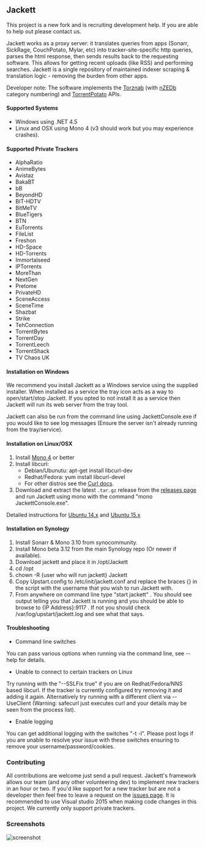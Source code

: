 ## Jackett

This project is a new fork and is recruiting development help.  If you are able to help out please contact us.

Jackett works as a proxy server: it translates queries from apps (Sonarr, SickRage, CouchPotato, Mylar, etc) into tracker-site-specific http queries, parses the html response, then sends results back to the requesting software. This allows for getting recent uploads (like RSS) and performing searches. Jackett is a single repository of maintained indexer scraping & translation logic - removing the burden from other apps. 

Developer note: The software implements the [Torznab](https://github.com/Sonarr/Sonarr/wiki/Implementing-a-Torznab-indexer) (with [nZEDb](https://github.com/nZEDb/nZEDb/blob/master/docs/newznab_api_specification.txt) category numbering) and [TorrentPotato](https://github.com/RuudBurger/CouchPotatoServer/wiki/Couchpotato-torrent-provider) APIs.



#### Supported Systems
* Windows using .NET 4.5
* Linux and OSX using Mono 4 (v3 should work but you may experience crashes).


#### Supported Private Trackers
 * AlphaRatio
 * AnimeBytes
 * Avistaz
 * BakaBT
 * bB
 * BeyondHD
 * BIT-HDTV
 * BitMeTV
 * BlueTigers
 * BTN
 * EuTorrents
 * FileList
 * Freshon
 * HD-Space
 * HD-Torrents
 * Immortalseed
 * IPTorrents
 * MoreThan
 * NextGen
 * Pretome
 * PrivateHD
 * SceneAccess
 * SceneTime
 * Shazbat
 * Strike
 * TehConnection
 * TorrentBytes
 * TorrentDay
 * TorrentLeech
 * TorrentShack
 * TV Chaos UK

#### Installation on Windows

We recommend you install Jackett as a Windows service using the supplied installer.  When installed as a service the tray icon acts as a way to open/start/stop Jackett. If you opted to not install it as a service then Jackett will run its web server from the tray tool.

Jackett can also be run from the command line using JackettConsole.exe if you would like to see log messages (Ensure the server isn't already running from the tray/service).

#### Installation on Linux/OSX
 1. Install [Mono 4](http://www.mono-project.com/download/) or better
 2. Install  libcurl:
       * Debian/Ubunutu: apt-get install libcurl-dev
       * Redhat/Fedora: yum install libcurl-devel
       * For other distros see the  [Curl docs](http://curl.haxx.se/dlwiz/?type=devel).
 3. Download and extract the latest ```.tar.gz``` release from the [releases page](https://github.com/Jackett/Jackett/releases) and run Jackett using mono with the command "mono JackettConsole.exe".
 
Detailed instructions for [Ubuntu 14.x](http://www.htpcguides.com/install-jackett-on-ubuntu-14-x-for-custom-torrents-in-sonarr/) and [Ubuntu 15.x](http://www.htpcguides.com/install-jackett-ubuntu-15-x-for-custom-torrents-in-sonarr/)

#### Installation on Synology
1. Install Sonarr & Mono 3.10 from synocommunity.
2. Install Mono beta 3.12 from the main Synology repo (Or newer if available).
3. Download jackett and place it in /opt/Jackett
4. cd /opt
5. chown -R {user who will run jackett} Jackett
6. Copy Upstart.config to /etc/init/jackett.conf and replace the braces {} in the script with the username that you wish to run Jackett with.
9. From anywhere on command line type "start jackett" . You should see output telling you that Jackett is running and you should be able to browse to {IP Address}:9117 . If not you should check /var/log/upstart/jackett.log and see what that says.

#### Troubleshooting

* Command line switches

You can pass various options when running via the command line, see --help for details.

* Unable to  connect to certain trackers on Linux

Try running with the "--SSLFix true" if you are on Redhat/Fedora/NNS based libcurl.  If the tracker is currently configured try removing it and adding it again. Alternatively try running with a different client via --UseClient (Warning: safecurl just executes curl and your details may be seen from the process list).

*  Enable logging

You can get additional logging with the switches "-t -l".  Please post logs if you are unable to resolve your issue with these switches ensuring to remove your username/password/cookies.

### Contributing
All contributions are welcome just send a pull request.  Jackett's framework allows our team (and any other volunteering dev) to implement new trackers in an hour or two. If you'd like support for a new tracker but are not a developer then feel free to leave a request on the [issues page](https://github.com/zone117x/Jackett/issues).  It is recommended to use Visual studio 2015 when making code changes in this project.  We currently only support private trackers.


### Screenshots

![screenshot](http://i.imgur.com/t1sVva6.png "screenshot")